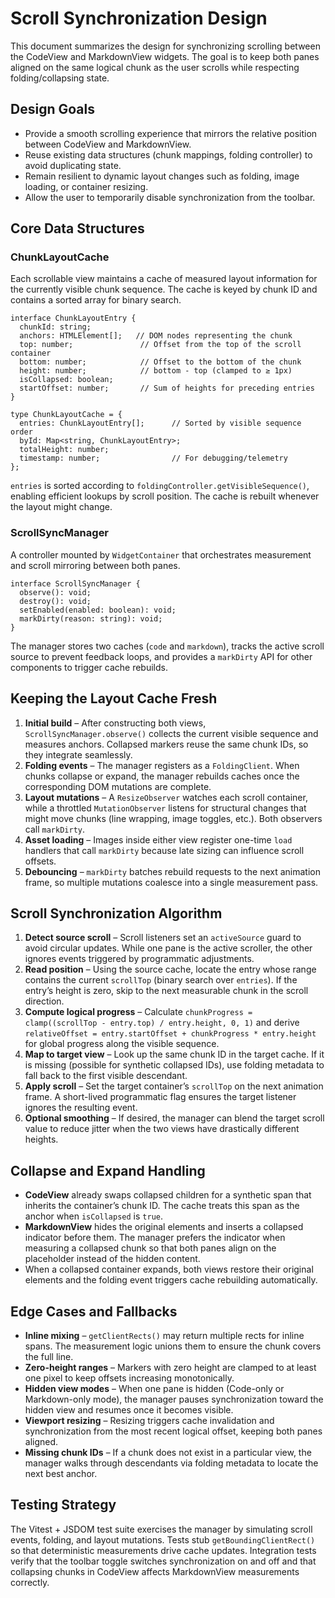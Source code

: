 # Scroll Synchronization Design

This document summarizes the design for synchronizing scrolling between the CodeView and MarkdownView widgets. The goal is to keep both panes aligned on the same logical chunk as the user scrolls while respecting folding/collapsing state.

## Design Goals

- Provide a smooth scrolling experience that mirrors the relative position between CodeView and MarkdownView.
- Reuse existing data structures (chunk mappings, folding controller) to avoid duplicating state.
- Remain resilient to dynamic layout changes such as folding, image loading, or container resizing.
- Allow the user to temporarily disable synchronization from the toolbar.

## Core Data Structures

### ChunkLayoutCache

Each scrollable view maintains a cache of measured layout information for the currently visible chunk sequence. The cache is keyed by chunk ID and contains a sorted array for binary search.

```
interface ChunkLayoutEntry {
  chunkId: string;
  anchors: HTMLElement[];   // DOM nodes representing the chunk
  top: number;               // Offset from the top of the scroll container
  bottom: number;            // Offset to the bottom of the chunk
  height: number;            // bottom - top (clamped to ≥ 1px)
  isCollapsed: boolean;
  startOffset: number;       // Sum of heights for preceding entries
}
```

```
type ChunkLayoutCache = {
  entries: ChunkLayoutEntry[];      // Sorted by visible sequence order
  byId: Map<string, ChunkLayoutEntry>;
  totalHeight: number;
  timestamp: number;                // For debugging/telemetry
};
```

`entries` is sorted according to `foldingController.getVisibleSequence()`, enabling efficient lookups by scroll position. The cache is rebuilt whenever the layout might change.

### ScrollSyncManager

A controller mounted by `WidgetContainer` that orchestrates measurement and scroll mirroring between both panes.

```
interface ScrollSyncManager {
  observe(): void;
  destroy(): void;
  setEnabled(enabled: boolean): void;
  markDirty(reason: string): void;
}
```

The manager stores two caches (`code` and `markdown`), tracks the active scroll source to prevent feedback loops, and provides a `markDirty` API for other components to trigger cache rebuilds.

## Keeping the Layout Cache Fresh

1. **Initial build** – After constructing both views, `ScrollSyncManager.observe()` collects the current visible sequence and measures anchors. Collapsed markers reuse the same chunk IDs, so they integrate seamlessly.
2. **Folding events** – The manager registers as a `FoldingClient`. When chunks collapse or expand, the manager rebuilds caches once the corresponding DOM mutations are complete.
3. **Layout mutations** – A `ResizeObserver` watches each scroll container, while a throttled `MutationObserver` listens for structural changes that might move chunks (line wrapping, image toggles, etc.). Both observers call `markDirty`.
4. **Asset loading** – Images inside either view register one-time `load` handlers that call `markDirty` because late sizing can influence scroll offsets.
5. **Debouncing** – `markDirty` batches rebuild requests to the next animation frame, so multiple mutations coalesce into a single measurement pass.

## Scroll Synchronization Algorithm

1. **Detect source scroll** – Scroll listeners set an `activeSource` guard to avoid circular updates. While one pane is the active scroller, the other ignores events triggered by programmatic adjustments.
2. **Read position** – Using the source cache, locate the entry whose range contains the current `scrollTop` (binary search over `entries`). If the entry’s height is zero, skip to the next measurable chunk in the scroll direction.
3. **Compute logical progress** – Calculate `chunkProgress = clamp((scrollTop - entry.top) / entry.height, 0, 1)` and derive `relativeOffset = entry.startOffset + chunkProgress * entry.height` for global progress along the visible sequence.
4. **Map to target view** – Look up the same chunk ID in the target cache. If it is missing (possible for synthetic collapsed IDs), use folding metadata to fall back to the first visible descendant.
5. **Apply scroll** – Set the target container’s `scrollTop` on the next animation frame. A short-lived programmatic flag ensures the target listener ignores the resulting event.
6. **Optional smoothing** – If desired, the manager can blend the target scroll value to reduce jitter when the two views have drastically different heights.

## Collapse and Expand Handling

- **CodeView** already swaps collapsed children for a synthetic span that inherits the container’s chunk ID. The cache treats this span as the anchor when `isCollapsed` is `true`.
- **MarkdownView** hides the original elements and inserts a collapsed indicator before them. The manager prefers the indicator when measuring a collapsed chunk so that both panes align on the placeholder instead of the hidden content.
- When a collapsed container expands, both views restore their original elements and the folding event triggers cache rebuilding automatically.

## Edge Cases and Fallbacks

- **Inline mixing** – `getClientRects()` may return multiple rects for inline spans. The measurement logic unions them to ensure the chunk covers the full line.
- **Zero-height ranges** – Markers with zero height are clamped to at least one pixel to keep offsets increasing monotonically.
- **Hidden view modes** – When one pane is hidden (Code-only or Markdown-only mode), the manager pauses synchronization toward the hidden view and resumes once it becomes visible.
- **Viewport resizing** – Resizing triggers cache invalidation and synchronization from the most recent logical offset, keeping both panes aligned.
- **Missing chunk IDs** – If a chunk does not exist in a particular view, the manager walks through descendants via folding metadata to locate the next best anchor.

## Testing Strategy

The Vitest + JSDOM test suite exercises the manager by simulating scroll events, folding, and layout mutations. Tests stub `getBoundingClientRect()` so that deterministic measurements drive cache updates. Integration tests verify that the toolbar toggle switches synchronization on and off and that collapsing chunks in CodeView affects MarkdownView measurements correctly.
